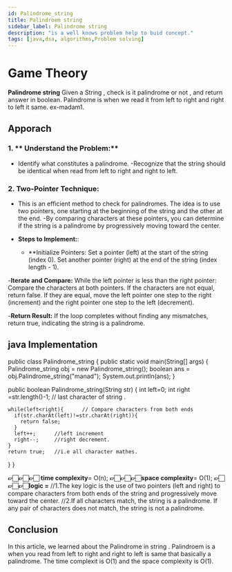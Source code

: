 ```yaml
---
id: Palindrome_string
title: Palindroem string
sidebar_label: Palindrome string  
description: "is a well knows problem help to buid concept."
tags: [java,dsa, algorithms,Problem solving]
---
```


# Game Theory

**Palindrome string** 
Given a String , check is it palindrome or not , and return answer in boolean. Palindrome is when we read it from left to right and right to left it same. ex-madam1.

## Apporach

### 1. ** Understand the Problem:**
- Identify what constitutes a palindrome.
-Recognize that the string should be identical when read from left to right and right to left.

### 2. **Two-Pointer Technique:**
- This is an efficient method to check for palindromes. The idea is to use two pointers, one starting at the beginning of the string and the other at the end.
-By comparing characters at these pointers, you can determine if the string is a palindrome by progressively moving toward the center.
  
- **Steps to Implement:**:
  - **Initialize Pointers:
Set a pointer (left) at the start of the string (index 0).
Set another pointer (right) at the end of the string (index length - 1).

-**Iterate and Compare:**
While the left pointer is less than the right pointer:
Compare the characters at both pointers.
If the characters are not equal, return false.
If they are equal, move the left pointer one step to the right (increment) and the right pointer one step to the left (decrement).

-**Return Result:**
If the loop completes without finding any mismatches, return true, indicating the string is a palindrome.


## java Implementation 

public class Palindrome_string {
  public static void main(String[] args) {
    Palindrome_string obj = new Palindrome_string();
    boolean ans = obj.Palindrome_string("manad");
    System.out.println(ans);
  }

  public boolean Palindrome_string(String str) {
    int left=0;
    int right =str.length()-1;  // last character of string .
    
    while(left<right){      // Compare characters from both ends
      if(str.charAt(left)!=str.charAt(right)){
        return false;
      }
      left++;      //left increment 
      right--;     //right decrement.
    }
    return true;   //i.e all character mathes.
  }
}

**👉🏻👉🏻👉🏻 time complexity**= O(n);
**👉🏻👉🏻👉🏻space complexity**= O(1);
**👉🏻👉🏻👉🏻logic =**
//1.The key logic is the use of two pointers (left and right) to compare characters from both ends of the string and progressively move toward the center.
//2.If all characters match, the string is a palindrome. If any pair of characters does not match, the string is not a palindrome.

## Conclusion 

In this article, we learned about the Palindrome in string . Palindroem is a when you read from left to right and right to left is same  that basically a palindrome. The time complexit is O(1) and the space complexity is O(1). 
